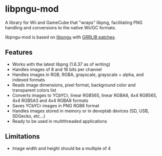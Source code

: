 # libpngu-mod
A library for Wii and GameCube that "wraps" libpng, facilitating PNG handling and conversions to the native Wii/GC formats.

libpngu-mod is based on [libpngu](https://wiibrew.org/wiki/PNGU) with [GRRLIB patches](https://github.com/GRRLIB/GRRLIB/tree/master/GRRLIB/lib/pngu).

## Features
* Works with the latest libpng (1.6.37 as of writing)
* Handles images of 8 and 16 bits per channel
* Handles images in RGB, RGBA, grayscale, grayscale + alpha, and indexed formats
* Reads image dimensions, pixel format, background color and transparent colors list
* Converts images to YCbYCr, linear RGB565, linear RGBA8, 4x4 RGB565, 4x4 RGB5A3 and 4x4 RGBA8 formats
* Saves YCbYCr images in PNG RGB8 format
* Handles images stored in memory or in devoptab devices (SD, USB, SDGecko, etc...)
* Ready to be used in multithreaded applications

## Limitations
* Image width and height should be a multiple of 4
